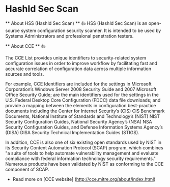 
HashId Sec Scan
===================

** About HSS (HashId Sec Scan) **  :+1:
HSS (HashId Sec Scan) is an open-source system configuration security scanner. It is intended to be used by Systems Administrators and professional penetration testers.

** About CCE **  :+1:

The CCE List provides unique identifiers to security-related system configuration issues in order to improve workflow by facilitating fast and accurate correlation of configuration data across multiple information sources and tools.

For example, CCE Identifiers are included for the settings in Microsoft Corporation’s Windows Server 2008 Security Guide and 2007 Microsoft Office Security Guide; are the main identifiers used for the settings in the U.S. Federal Desktop Core Configuration (FDCC) data file downloads; and provide a mapping between the elements in configuration best-practice documents including the Center for Internet Security’s (CIS) CIS Benchmark Documents, National Institute of Standards and Technology’s (NIST) NIST Security Configuration Guides, National Security Agency’s (NSA) NSA Security Configuration Guides, and Defense Information Systems Agency’s (DISA) DISA Security Technical Implementation Guides (STIGS).

In addition, CCE is also one of six existing open standards used by NIST in its Security Content Automation Protocol (SCAP) program, which combines "a suite of tools to help automate vulnerability management and evaluate compliance with federal information technology security requirements." Numerous products have been validated by NIST as conforming to the CCE component of SCAP.

- Read more on [CCE website] (http://cce.mitre.org/about/index.html)
